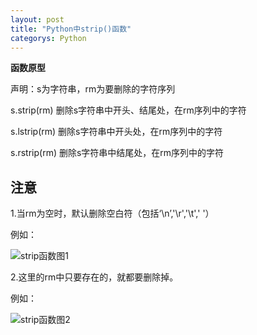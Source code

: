 ```yaml
---
layout: post
title: "Python中strip()函数"
categorys: Python
---
```


**函数原型**

声明：s为字符串，rm为要删除的字符序列

s.strip(rm)   删除s字符串中开头、结尾处，在rm序列中的字符

s.lstrip(rm)   删除s字符串中开头处，在rm序列中的字符

s.rstrip(rm)   删除s字符串中结尾处，在rm序列中的字符

## 注意

1.当rm为空时，默认删除空白符（包括‘\n’,'\r','\t',' '）

例如：

![strip函数图1]({{site.url}}D:\yanjiang0216.github.io\picture\strip函数图1.png)

2.这里的rm中只要存在的，就都要删除掉。

例如：

![strip函数图2]({{site.url}}D:\yanjiang0216.github.io\picture\strip函数图2.png)